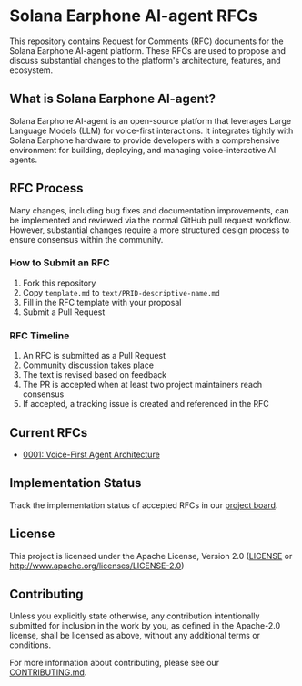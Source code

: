 # Solana Earphone AI-agent RFCs

This repository contains Request for Comments (RFC) documents for the Solana Earphone AI-agent platform. These RFCs are used to propose and discuss substantial changes to the platform's architecture, features, and ecosystem.

## What is Solana Earphone AI-agent?

Solana Earphone AI-agent is an open-source platform that leverages Large Language Models (LLM) for voice-first interactions. It integrates tightly with Solana Earphone hardware to provide developers with a comprehensive environment for building, deploying, and managing voice-interactive AI agents.

## RFC Process

Many changes, including bug fixes and documentation improvements, can be implemented and reviewed via the normal GitHub pull request workflow. However, substantial changes require a more structured design process to ensure consensus within the community.

### How to Submit an RFC

1. Fork this repository
2. Copy `template.md` to `text/PRID-descriptive-name.md`
3. Fill in the RFC template with your proposal
4. Submit a Pull Request

### RFC Timeline

1. An RFC is submitted as a Pull Request
2. Community discussion takes place
3. The text is revised based on feedback
4. The PR is accepted when at least two project maintainers reach consensus
5. If accepted, a tracking issue is created and referenced in the RFC

## Current RFCs

- [0001: Voice-First Agent Architecture](text/0001-voice-first-agent-architecture.md)

## Implementation Status

Track the implementation status of accepted RFCs in our [project board](link-to-project-board).

## License

This project is licensed under the Apache License, Version 2.0 ([LICENSE](LICENSE) or http://www.apache.org/licenses/LICENSE-2.0)

## Contributing

Unless you explicitly state otherwise, any contribution intentionally submitted for inclusion in the work by you, as defined in the Apache-2.0 license, shall be licensed as above, without any additional terms or conditions.

For more information about contributing, please see our [CONTRIBUTING.md](CONTRIBUTING.md).
